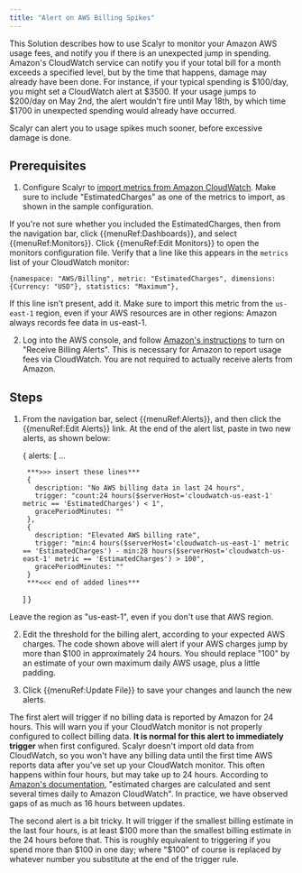 ```yaml
---
title: "Alert on AWS Billing Spikes"
---
```


This Solution describes how to use Scalyr to monitor your Amazon AWS usage fees, and notify you if there is an
unexpected jump in spending. Amazon's CloudWatch service can notify you if your total bill for a month exceeds a
specified level, but by the time that happens, damage may already have been done. For instance, if your typical
spending is $100/day, you might set a CloudWatch alert at $3500. If your usage jumps to $200/day on May 2nd, the
alert wouldn't fire until May 18th, by which time $1700 in unexpected spending would already have occurred.

Scalyr can alert you to usage spikes much sooner, before excessive damage is done.


## Prerequisites

1. Configure Scalyr to [import metrics from Amazon CloudWatch](/solutions/import-cloudwatch). 
Make sure to include "EstimatedCharges" as one of the metrics to import, as shown in the sample configuration.

If you're not sure whether you included the EstimatedCharges, then from the navigation bar, click
{{menuRef:Dashboards}}, and select {{menuRef:Monitors}}. Click {{menuRef:Edit Monitors}} to open the monitors
configuration file. Verify that a line like this appears in the ``metrics`` list of your CloudWatch monitor:

    {namespace: "AWS/Billing", metric: "EstimatedCharges", dimensions: {Currency: "USD"}, statistics: "Maximum"},

If this line isn't present, add it. Make sure to import this metric from the ``us-east-1`` region, even if your
AWS resources are in other regions: Amazon always records fee data in us-east-1.

2. Log into the AWS console, and follow
[Amazon's instructions](http://docs.aws.amazon.com/AmazonCloudWatch/latest/DeveloperGuide/monitor_estimated_charges_with_cloudwatch.html)
to turn on "Receive Billing Alerts". This is necessary for Amazon to report usage fees via CloudWatch. You are not
required to actually receive alerts from Amazon.


## Steps

1. From the navigation bar, select {{menuRef:Alerts}}, and then click the {{menuRef:Edit Alerts}} link. At the end
of the alert list, paste in two new alerts, as shown below:

    {
      alerts: [
        ...

        ***>>> insert these lines***
        {
          description: "No AWS billing data in last 24 hours",
          trigger: "count:24 hours($serverHost='cloudwatch-us-east-1' metric == 'EstimatedCharges') < 1",
          gracePeriodMinutes: ""
        },
        {
          description: "Elevated AWS billing rate",
          trigger: "min:4 hours($serverHost='cloudwatch-us-east-1' metric == 'EstimatedCharges') - min:28 hours($serverHost='cloudwatch-us-east-1' metric == 'EstimatedCharges') > 100",
          gracePeriodMinutes: ""
        }
        ***<<< end of added lines***
      ]
    }

Leave the region as "us-east-1", even if you don't use that AWS region.

2. Edit the threshold for the billing alert, according to your expected AWS charges. The code shown above will alert
if your AWS charges jump by more than $100 in approximately 24 hours. You should replace "100" by an estimate of your
own maximum daily AWS usage, plus a little padding.

3. Click {{menuRef:Update File}} to save your changes and launch the new alerts.

The first alert will trigger if no billing data is reported by Amazon for 24 hours. This will warn you if your
CloudWatch monitor is not properly configured to collect billing data. **It is normal for this alert to
immediately trigger** when first configured. Scalyr doesn't import old data from CloudWatch, so you won't have any
billing data until the first time AWS reports data after you've set up your CloudWatch monitor. This often happens
within four hours, but may take up to 24 hours. According to
[Amazon's documentation](http://docs.aws.amazon.com/AmazonCloudWatch/latest/DeveloperGuide/monitor_estimated_charges_with_cloudwatch.html),
"estimated charges are calculated and sent several times daily to Amazon CloudWatch". In practice, we have observed
gaps of as much as 16 hours between updates.

The second alert is a bit tricky. It will trigger if the smallest billing estimate in the last four hours, is at
least $100 more than the smallest billing estimate in the 24 hours before that. This is roughly equivalent to triggering
if you spend more than $100 in one day; where "$100" of course is replaced by whatever number you substitute at the end
of the trigger rule.
